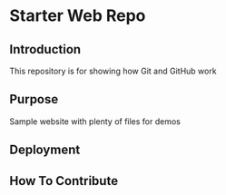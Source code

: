 # Starter Web Repo

## Introduction 

This repository is for showing how Git and GitHub work

## Purpose

Sample website with plenty of files for demos

## Deployment

## How To Contribute
